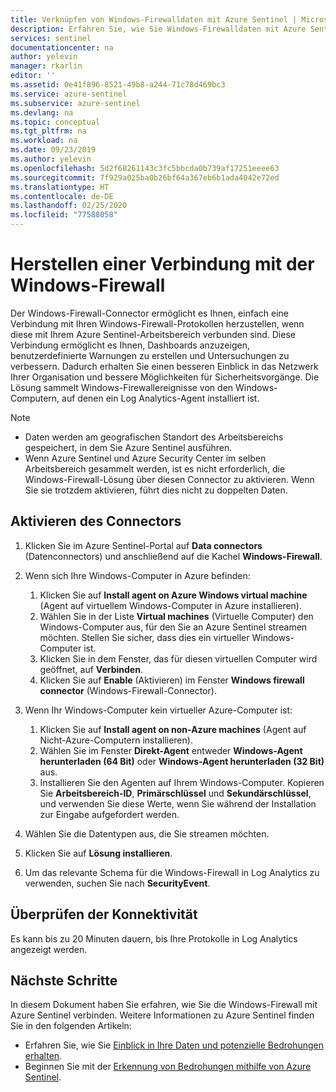 ```yaml
---
title: Verknüpfen von Windows-Firewalldaten mit Azure Sentinel | Microsoft-Dokumentation
description: Erfahren Sie, wie Sie Windows-Firewalldaten mit Azure Sentinel verknüpfen.
services: sentinel
documentationcenter: na
author: yelevin
manager: rkarlin
editor: ''
ms.assetid: 0e41f896-8521-49b8-a244-71c78d469bc3
ms.service: azure-sentinel
ms.subservice: azure-sentinel
ms.devlang: na
ms.topic: conceptual
ms.tgt_pltfrm: na
ms.workload: na
ms.date: 09/23/2019
ms.author: yelevin
ms.openlocfilehash: 5d2f68261143c3fc5bbcda0b739af17251eeee63
ms.sourcegitcommit: 7f929a025ba0b26bf64a367eb6b1ada4042e72ed
ms.translationtype: HT
ms.contentlocale: de-DE
ms.lasthandoff: 02/25/2020
ms.locfileid: "77588058"
---
```

# <a name="connect-windows-firewall"></a>Herstellen einer Verbindung mit der Windows-Firewall



Der Windows-Firewall-Connector ermöglicht es Ihnen, einfach eine Verbindung mit Ihren Windows-Firewall-Protokollen herzustellen, wenn diese mit Ihrem Azure Sentinel-Arbeitsbereich verbunden sind. Diese Verbindung ermöglicht es Ihnen, Dashboards anzuzeigen, benutzerdefinierte Warnungen zu erstellen und Untersuchungen zu verbessern. Dadurch erhalten Sie einen besseren Einblick in das Netzwerk Ihrer Organisation und bessere Möglichkeiten für Sicherheitsvorgänge. Die Lösung sammelt Windows-Firewallereignisse von den Windows-Computern, auf denen ein Log Analytics-Agent installiert ist. 


> [!NOTE]
> - Daten werden am geografischen Standort des Arbeitsbereichs gespeichert, in dem Sie Azure Sentinel ausführen.
> - Wenn Azure Sentinel und Azure Security Center im selben Arbeitsbereich gesammelt werden, ist es nicht erforderlich, die Windows-Firewall-Lösung über diesen Connector zu aktivieren. Wenn Sie sie trotzdem aktivieren, führt dies nicht zu doppelten Daten. 

## <a name="enable-the-connector"></a>Aktivieren des Connectors 

1. Klicken Sie im Azure Sentinel-Portal auf **Data connectors** (Datenconnectors) und anschließend auf die Kachel **Windows-Firewall**. 
1.  Wenn sich Ihre Windows-Computer in Azure befinden:
    1. Klicken Sie auf **Install agent on Azure Windows virtual machine** (Agent auf virtuellem Windows-Computer in Azure installieren).
    1. Wählen Sie in der Liste **Virtual machines** (Virtuelle Computer) den Windows-Computer aus, für den Sie an Azure Sentinel streamen möchten. Stellen Sie sicher, dass dies ein virtueller Windows-Computer ist.
    1. Klicken Sie in dem Fenster, das für diesen virtuellen Computer wird geöffnet, auf **Verbinden**.  
    1. Klicken Sie auf **Enable** (Aktivieren) im Fenster **Windows firewall connector** (Windows-Firewall-Connector). 

2. Wenn Ihr Windows-Computer kein virtueller Azure-Computer ist:
    1. Klicken Sie auf **Install agent on non-Azure machines** (Agent auf Nicht-Azure-Computern installieren).
    1. Wählen Sie im Fenster **Direkt-Agent** entweder **Windows-Agent herunterladen (64 Bit)** oder **Windows-Agent herunterladen (32 Bit)** aus.
    1. Installieren Sie den Agenten auf Ihrem Windows-Computer. Kopieren Sie **Arbeitsbereich-ID**, **Primärschlüssel** und **Sekundärschlüssel**, und verwenden Sie diese Werte, wenn Sie während der Installation zur Eingabe aufgefordert werden.

4. Wählen Sie die Datentypen aus, die Sie streamen möchten.
5. Klicken Sie auf **Lösung installieren**.
6. Um das relevante Schema für die Windows-Firewall in Log Analytics zu verwenden, suchen Sie nach **SecurityEvent**.

## <a name="validate-connectivity"></a>Überprüfen der Konnektivität

Es kann bis zu 20 Minuten dauern, bis Ihre Protokolle in Log Analytics angezeigt werden. 



## <a name="next-steps"></a>Nächste Schritte
In diesem Dokument haben Sie erfahren, wie Sie die Windows-Firewall mit Azure Sentinel verbinden. Weitere Informationen zu Azure Sentinel finden Sie in den folgenden Artikeln:
- Erfahren Sie, wie Sie [Einblick in Ihre Daten und potenzielle Bedrohungen erhalten](quickstart-get-visibility.md).
- Beginnen Sie mit der [Erkennung von Bedrohungen mithilfe von Azure Sentinel](tutorial-detect-threats-built-in.md).

